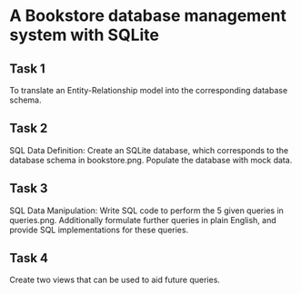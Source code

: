 # A Bookstore database management system with SQLite

## Task 1
To translate an Entity-Relationship model into the corresponding database schema.

## Task 2
SQL Data Definition: Create an SQLite database, which corresponds to the database schema in bookstore.png. Populate the database with mock data.

## Task 3
SQL Data Manipulation: Write SQL code to perform the 5 given queries in queries.png. Additionally formulate further queries in plain English, and provide SQL implementations for these queries.

## Task 4
Create two views that can be used to aid future queries.
